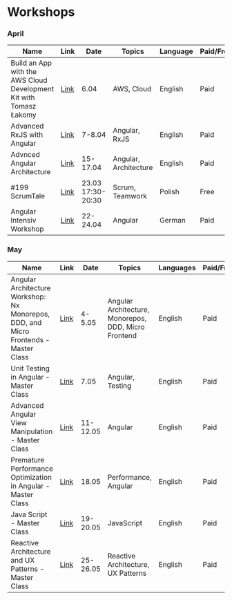 # Workshops

### April

| Name | Link | Date | Topics | Language | Paid/Free
| --- | --- | --- | --- | --- | --- | 
| Build an App with the AWS Cloud Development Kit with Tomasz Łakomy | [Link](https://ti.to/egghead-live-online-events/build-an-app-with-the-aws-cloud-development-kit-with-tomasz-lakomy-2020-04-06) | 6.04 | AWS, Cloud | English | Paid | 
| Advanced RxJS with Angular | [Link](https://oasisdigital.com/class/rxjs-angular) | 7-8.04 | Angular, RxJS | English | Paid |  
| Advnced Angular Architecture | [Link](https://www.softwarearchitekt.at/termine/advanced-angular-architecture-remote) | 15-17.04 | Angular, Architecture | English | Paid |
|#199 ScrumTale | [Link](https://www.meetup.com/pl-PL/AgileWarsaw/events/266888851/)| 23.03 17:30-20:30 | Scrum, Teamwork | Polish | Free |
| Angular Intensiv Workshop | [Link](https://angular.de/schulungen/angular-intensiv/) | 22-24.04 | Angular | German | Paid |

### May 

| Name | Link | Date | Topics | Languages | Paid/Free | 
| --- | --- | --- | --- | --- | --- |
| Angular Architecture Workshop: Nx Monorepos, DDD, and Micro Frontends - Master Class | [Link](https://evenea.pl/pl/wydarzenie/WorkshopFest-2020) | 4-5.05 | Angular Architecture, Monorepos, DDD, Micro Frontend | English | Paid |
| Unit Testing in Angular - Master Class | [Link](https://evenea.pl/pl/wydarzenie/WorkshopFest-2020) | 7.05 | Angular, Testing | English | Paid |
| Advanced Angular View Manipulation - Master Class | [Link](https://evenea.pl/pl/wydarzenie/WorkshopFest-2020) | 11-12.05 | Angular | English | Paid |
| Premature Performance Optimization in Angular - Master Class | [Link](https://evenea.pl/pl/wydarzenie/WorkshopFest-2020) | 18.05 | Performance, Angular | English | Paid |
| Java Script - Master Class | [Link](https://evenea.pl/pl/wydarzenie/WorkshopFest-2020) | 19-20.05 | JavaScript | English | Paid |
| Reactive Architecture and UX Patterns - Master Class | [Link](https://evenea.pl/pl/wydarzenie/WorkshopFest-2020) | 25-26.05 | Reactive Architecture, UX Patterns | English | Paid | 